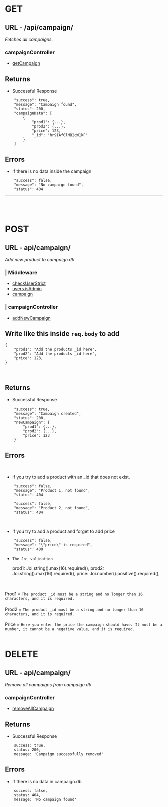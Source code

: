 # GET
## URL - /api/campaign/
*Fetches all campaigns.*
### campaignController
* [getCampaign](https://github.com/AdreanRodriguez/Airbean-API-individuella/blob/main/controllers/campaignController.js#L7)
## Returns
* Successful Response
```
	"success": true,
	"message": "Campaign found",
	"status": 200,
	"campaignData": [
		{
			"prod1": {...},
			"prod2": {...},
			"price": 123,
			"_id": "hr9IAf0lMB2qW1kF"
		}
	]
```
## Errors
* If there is no data inside the campaign
```
	"success": false,
	"message": "No campaign found",
	"status": 404
```
<hr><br><br>

# POST
## URL - api/campaign/
*Add new product to campaign.db*<br>

### | Middleware
* [checkUserStrict](https://github.com/AdreanRodriguez/Airbean-API-individuella/blob/main/middleware/authentication.js#L8)
* [users.isAdmin](https://vscode.dev/github/AdreanRodriguez/Airbean-API-individuella/blob/main/middleware/validation.js#L274)
* [campaign](https://github.com/AdreanRodriguez/Airbean-API-individuella/blob/main/middleware/validation.js#L192)
### | campaignController
* [addNewCampaign](https://github.com/AdreanRodriguez/Airbean-API-individuella/blob/main/controllers/campaignController.js#L25)
## Write like this inside `req.body` to add
```
{
    "prod1": "Add the products _id here",
	"prod2": "Add the products _id here",
	"price": 123,
}
```

<br>

## Returns
* Successful Response
```
	"success": true,
	"message": "Campaign created",
	"status": 200,
	"newCampaign": {
		"prod1": {...},
		"prod2": {...},
		"price": 123
	}
```
## Errors

<br>

* If you try to add a product with an _id that does not exist.

```
	"success": false,
	"message": "Product 1, not found",
	"status": 404
```
```
	"success": false,
	"message": "Product 2, not found",
	"status": 404
```
<br>

* If you try to add a product and forget to add price
```
	"success": false,
	"message": "\"price\" is required",
	"status": 400
```
* `The Joi validation`

    prod1: Joi.string().max(16).required(),
    prod2: Joi.string().max(16).required(),
    price: Joi.number().positive().required(),

<br><br>
Prod1 = `The product _id must be a string and no longer than 16 characters, and it is required.`
<br><br> 
Prod2 = `The product _id must be a string and no longer than 16 characters, and it is required.`
<br><br>
Price = `Here you enter the price the campaign should have. It must be a number, it cannot be a negative value, and it is required.`
<br><br>

# DELETE
## URL - api/campaign/
*Remove all campaigns from campaign.db*
<br>

### campaignController
* [removeAllCampaign](https://github.com/AdreanRodriguez/Airbean-API-individuella/blob/main/controllers/campaignController.js#L38)

## Returns
* Successful Response
```
    success: true,
    status: 200,
    message: 'Campaign successfully removed'
```
## Errors
* If there is no data in campaign.db
```
    success: false,
    status: 404,
    message: 'No campaign found'
```